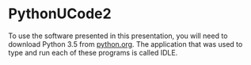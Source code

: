 # PythonUCode2

To use the software presented in this presentation, you will need to download Python 3.5 from [python.org](http://python.org). The application that was used to type and run each of these programs is called IDLE.
